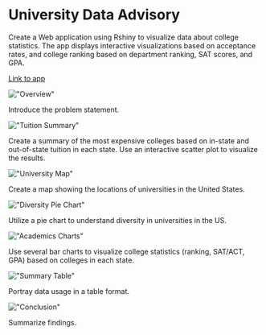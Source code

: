 # University Data Advisory
Create a Web application using Rshiny to visualize data about college statistics. The app displays interactive visualizations based on acceptance rates, and college ranking based on department ranking, SAT scores, and GPA.

[Link to app](https://amaswa.shinyapps.io/final-project-amaswauw/)

!["Overview"](images/page1.png)

Introduce the problem statement.

!["Tuition Summary"](images/page2.png)

Create a summary of the most expensive colleges based on in-state and out-of-state tuition in each state. Use an interactive scatter plot to visualize the results.

!["University Map"](images/page3.png)

Create a map showing the locations of universities in the United States.

!["Diversity Pie Chart"](images/page4.png)

Utilize a pie chart to understand diversity in universities in the US.

!["Academics Charts"](images/page5.png)

Use several bar charts to visualize college statistics (ranking, SAT/ACT, GPA) based on colleges in each state.

!["Summary Table"](images/page6.png)

Portray data usage in a table format.

!["Conclusion"](images/page7.png)

Summarize findings.
